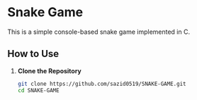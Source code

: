 # Snake Game

This is a simple console-based snake game implemented in C.

## How to Use

1. **Clone the Repository**
   ```sh
   git clone https://github.com/sazid0519/SNAKE-GAME.git
   cd SNAKE-GAME
